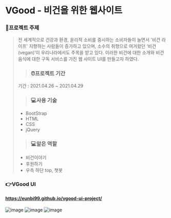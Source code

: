 # VGood - 비건을 위한 웹사이트 
### 🥗프로젝트 주제 
> 전 세계적으로 건강과 환경, 윤리적 소비를 중시하는 소비자들이 늘면서 '비건 라이프' 지향하는 사람들이 증가하고 있으며,
>  소수의 취향으로 여겨왔던 ‘비건(vegan)’이 우리나라에서도 주목을 받고 있다. 이러한 비건에 대한 소개와 비건 음식에 대한 구독 서비스를 가진 웹 사이트 UI를 만들고자 하였다.
>> ### ⏰프로젝트 기간
>  기간 : 2021.04.26 ~ 2021.04.29
>> ### 💻사용 기술 
> - BootStrap
> - HTML
> - CSS
> - jQuery
>> ### 💻맡은 역할 
> - 비건이야기
> - 후원하기 
> - 우측 하단 top, 챗봇 

 ### 👉VGood UI
 ####  https://eunbi99.github.io/vgood-ui-project/
![image](https://user-images.githubusercontent.com/65601654/117931493-3692d680-b33a-11eb-9956-a0cfc1f9ff29.png)
![image](https://user-images.githubusercontent.com/65601654/117931612-57f3c280-b33a-11eb-8431-20a409cfeb9b.png)
![image](https://user-images.githubusercontent.com/65601654/117932243-16174c00-b33b-11eb-97dd-7e201668ff31.png)





